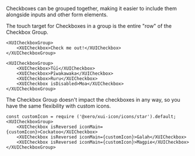 Checkboxes can be grouped together, making it easier to include them alongside inputs and other form elements.

The touch target for Checkboxes in a group is the entire "row" of the Checkbox Group.

```
<XUICheckboxGroup>
	<XUICheckbox>Check me out!</XUICheckbox>
</XUICheckboxGroup>
```

```
<XUICheckboxGroup>
	<XUICheckbox>Tūī</XUICheckbox>
	<XUICheckbox>Pīwakawaka</XUICheckbox>
	<XUICheckbox>Ruru</XUICheckbox>
	<XUICheckbox isDisabled>Moa</XUICheckbox>
</XUICheckboxGroup>
```
The Checkbox Group doesn't impact the checkboxes in any way, so you have the same flexibility with custom icons.

```
const customIcon = require ('@xero/xui-icon/icons/star').default;
<XUICheckboxGroup>
	<XUICheckbox isReversed iconMain={customIcon}>Cockatoo</XUICheckbox>
	<XUICheckbox isReversed iconMain={customIcon}>Galah</XUICheckbox>
	<XUICheckbox isReversed iconMain={customIcon}>Magpie</XUICheckbox>
</XUICheckboxGroup>
```
